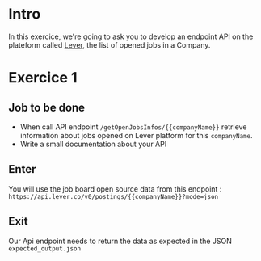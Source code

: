 # Intro

In this exercice, we're going to ask you to develop an endpoint API on the plateform called [Lever]("https://www.lever.co/"), the list of opened jobs in a Company.

# Exercice 1

## Job to be done 
- When call API endpoint `/getOpenJobsInfos/{{companyName}}` retrieve information about jobs opened on Lever platform for this `companyName`.
- Write a small documentation about your API

## Enter 
You will use the job board open source data from this endpoint : 
`https://api.lever.co/v0/postings/{{companyName}}?mode=json`

## Exit 
Our Api endpoint needs to return the data as expected in the JSON `expected_output.json`